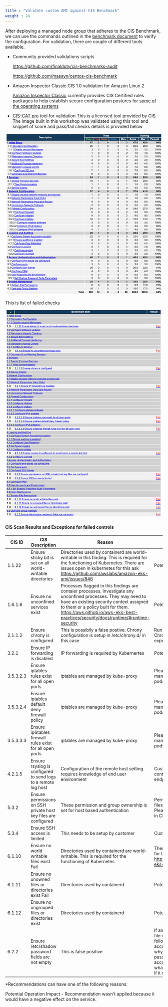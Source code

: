 ```yaml
---
title : "Validate custom AMI against CIS Benchmark"
weight : 24
---
```


After deploying a managed node group that adheres to the CIS Benchmark, we can use the commands outlined in the [benchmark document](https://www.cisecurity.org/benchmark/amazon_linux) to verify the configuration. For validation, there are couple of different tools available. 

- Community provided validations scripts

   https://github.com/finalduty/cis-benchmarks-audit

   https://github.com/massyn/centos-cis-benchmark

- Amazon Inspector Classic CIS 1.0 validation for Amazon Linux 2

  [Amazon Inspector Classic](https://docs.aws.amazon.com/inspector/v1/userguide/inspector_introduction.html) currently provides  CIS Certified rules packages to help establish secure configuration postures for [some of the operating systems ](https://docs.aws.amazon.com/inspector/v1/userguide/inspector_cis.html)

- [CIS-CAT pro](https://www.cisecurity.org/cybersecurity-tools/cis-cat-pro) tool for validation 
  This is a licensed tool provided by CIS. The image built in this workshop was validated using this tool and snippet of score and pass/fail checks details is provided below

![CIS-Amazon Linux 2-Benchmark](/static/images/regulatory-compliance/cis-al2-eks/cis-cat-pro-report.png)

  This is list of failed checks

![CIS-Amazon Linux 2-Benchmark](/static/images/regulatory-compliance/cis-al2-eks/cis-cat-pro-fail.png)



#### CIS Scan Results and Exceptions for failed controls

| CIS ID |   CIS Description  | Reason | *Recommendations
| --- | --- | --- | --- |
| 1.1.22  |  Ensure sticky bit is set on all world-writable directories | Directories used by containerd are world-writable in this finding. This is required for the functioning of Kubernetes. There are issues open in kubernetes for this ask https://github.com/awslabs/amazon-eks-ami/issues/846| Potential Operation Impact
| 1.6.1.6 | Ensure no unconfined services exist | Processes flagged in this findings are contaier processes. Investigate any unconfined processes. They may need to have an existing security context assigned to them or a policy built for them.  https://aws.github.io/aws-eks-best-practices/security/docs/runtime/#runtime-security | Potential Operation Impact
|2.1.1.2| Ensure chrony is configured | This is possibily a false postive. Chrony configuration is setup in /etc/chrony.d/ in this case | Run "chronyc tracking" to confirm Chrony is configured and working as expected
| 3.2.1| Ensure IP forwarding is disabled|  IP forwarding is required by Kubernertes |  Potential Operation Impact
|3.5.3.2.3| Ensure iptables rules exist for all open ports | iptables are managed by kube-proxy | Please use network policies to manage communication between pods
| 3.5.3.2.4| Ensure iptables default deny firewall policy | iptables are managed by kube-proxy | Please use network policies to manage communication between pods 
| 3.5.3.3.3 | Ensure ip6tables firewall rules exist for all open ports | iptables are managed by kube-proxy | Please use network policies to manage communication between pods
| 4.2.1.5 | Ensure rsyslog is configured to send logs to a remote log host| Configuration of the remote host setting requires knowledge of end user environment |  Customer can setup this configuration to required Syslog endpoint
| 5.3.2 |  Ensure permissions on SSH private host key files are configured | These permission and group ownership is set for host based authentication | Permissions on SSH private host key files set during instance creation.  Please follow remediation instruction in CIS Benchmark PDF.
| 5.3.4  |Ensure SSH access is limited | This needs to be setup by customer | Customer can setup this access 
| 6.1.10  |Ensure no world writable files exist	Fail| Directories used by containerd are world-writable. This is required for the functioning of Kubernetes| There are issues open in kubernetes for this ask https://github.com/awslabs/amazon-eks-ami/issues/846| Potential Operation Impact
| 6.1.11 | Ensure no unowned files or directories exist	Fail | Directories used by containerd | Potential Operation Impact
| 6.1.12 |  Ensure no ungrouped files or directories exist | Directories used by containerd | Potential Operation Impact
| 6.2.2 | Ensure /etc/shadow password fields are not empty| This is false positive | If any accounts in the /etc/shadow file do not have a password, run the following command to lock the account until it can be determined why it does not have a password: passwd -l <username> Also, check to see if the account is logged in and investigate what it is being used for to determine if it needs to be forced off.
    
*Recommendations can have one of the following reasons:

Potential Operation Impact - Recommendation wasn't applied because it would have a negative effect on the service.
